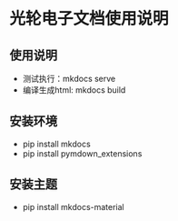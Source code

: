 # 光轮电子文档使用说明

## 使用说明

* 测试执行：mkdocs serve  
* 编译生成html: mkdocs build  

## 安装环境

* pip install mkdocs
* pip install pymdown_extensions

## 安装主题
* pip install mkdocs-material